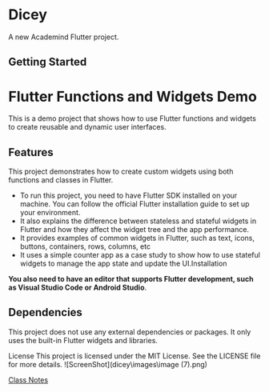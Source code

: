 # Dicey

A new Academind Flutter project.
## Getting Started
# Flutter Functions and Widgets Demo
This is a demo project that shows how to use Flutter functions and widgets to create reusable and dynamic user interfaces.

## Features
This project demonstrates how to create custom widgets using both functions and classes in Flutter.
   
- To run this project, you need to have Flutter SDK installed on your machine. You can follow the official Flutter installation guide to set up your environment.
- It also explains the difference between stateless and stateful widgets in Flutter and how they affect the widget tree and the app performance.
- It provides examples of common widgets in Flutter, such as text, icons, buttons, containers, rows, columns, etc
-  It uses a simple counter app as a case study to show how to use stateful widgets to manage the app state and update the UI.Installation
   

**You also need to have an editor that supports Flutter development, such as Visual Studio Code or Android Studio**.



## Dependencies
This project does not use any external dependencies or packages. It only uses the built-in Flutter widgets and libraries.

License
This project is licensed under the MIT License. See the LICENSE file for more details.
![ScreenShot](dicey\images\image (7).png)

[Class Notes](https://www.notion.so/Intro-to-Flutter-de24c9cf86464137bac139db623acb99)
